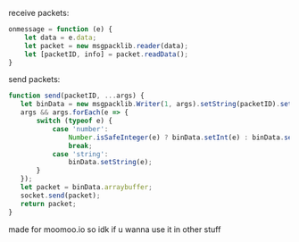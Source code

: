 receive packets:

```js
onmessage = function (e) {
    let data = e.data;
    let packet = new msgpacklib.reader(data);
    let [packetID, info] = packet.readData();
}
```
 send packets:
 
 ```js
 function send(packetID, ...args) {
    let binData = new msgpacklib.Writer(1, args).setString(packetID).setInt(144 + args.length, !0);
    args && args.forEach(e => {
        switch (typeof e) {
            case 'number':
                Number.isSafeInteger(e) ? binData.setInt(e) : binData.setFloat(e);
                break;
            case 'string':
                binData.setString(e);
        }
    });
    let packet = binData.arraybuffer;
    socket.send(packet);
    return packet;
}
```

made for moomoo.io so idk if u wanna use it in other stuff
